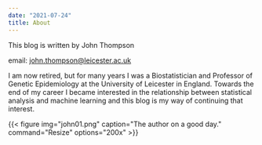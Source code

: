 ```yaml
---
date: "2021-07-24"
title: About
---
```


This blog is written by John Thompson 

email: john.thompson@leicester.ac.uk

I am now retired, but for many years I was a Biostatistician and Professor of Genetic Epidemiology at the University of Leicester in England. Towards the end of my career I became interested in the relationship between statistical analysis and machine learning and this blog is my way of continuing that interest.

{{< figure
img="john01.png" 
caption="The author on a good day." 
command="Resize" 
options="200x" >}}